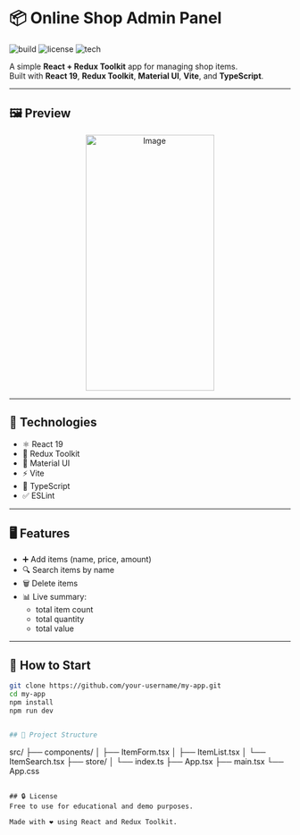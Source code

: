 # 📦 Online Shop Admin Panel

![build](https://img.shields.io/badge/build-passing-brightgreen)
![license](https://img.shields.io/badge/license-MIT-blue)
![tech](https://img.shields.io/badge/stack-React_19%20%7C%20Redux_Toolkit%20%7C%20TypeScript%20%7C%20Vite-blueviolet)

A simple **React + Redux Toolkit** app for managing shop items.  
Built with **React 19**, **Redux Toolkit**, **Material UI**, **Vite**, and **TypeScript**.

---

## 🖼️ Preview

<p align="center">
<img width="230" height="458" alt="Image" src="https://github.com/user-attachments/assets/c108375d-0e4f-4c61-a71f-2237563ed2cc" />
</p>

---

## 🔧 Technologies

- ⚛️ React 19
- 🎯 Redux Toolkit
- 🎨 Material UI
- ⚡ Vite
- 🧪 TypeScript
- ✅ ESLint

---

## 🖥️ Features

- ➕ Add items (name, price, amount)
- 🔍 Search items by name
- 🗑️ Delete items
- 📊 Live summary:
  - total item count
  - total quantity
  - total value

---

## 🚀 How to Start

```bash
git clone https://github.com/your-username/my-app.git
cd my-app
npm install
npm run dev


## 📁 Project Structure
```

src/
├── components/
│ ├── ItemForm.tsx
│ ├── ItemList.tsx
│ └── ItemSearch.tsx
├── store/
│ └── index.ts
├── App.tsx
├── main.tsx
└── App.css

```

## 🔒 License
Free to use for educational and demo purposes.

Made with ❤️ using React and Redux Toolkit.
```
